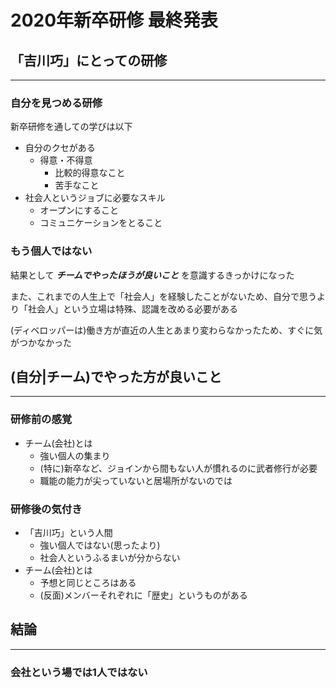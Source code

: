 # 2020年新卒研修 最終発表

## 「吉川巧」にとっての研修
---

### 自分を見つめる研修

新卒研修を通しての学びは以下

- 自分のクセがある
  - 得意・不得意
    - 比較的得意なこと
    - 苦手なこと
- 社会人というジョブに必要なスキル
  - オープンにすること
  - コミュニケーションをとること

### もう個人ではない

結果として ***チームでやったほうが良いこと*** を意識するきっかけになった

また、これまでの人生上で「社会人」を経験したことがないため、自分で思うより「社会人」という立場は特殊、認識を改める必要がある

(ディベロッパーは)働き方が直近の人生とあまり変わらなかったため、すぐに気がつかなかった



## (自分|チーム)でやった方が良いこと
---

### 研修前の感覚

- チーム(会社)とは
  - 強い個人の集まり
  - (特に)新卒など、ジョインから間もない人が慣れるのに武者修行が必要
  - 職能の能力が尖っていないと居場所がないのでは

### 研修後の気付き

- 「吉川巧」という人間
  - 強い個人ではない(思ったより)
  - 社会人というふるまいが分からない
- チーム(会社)とは
  - 予想と同じところはある
  - (反面)メンバーそれぞれに「歴史」というものがある


## 結論
---

### 会社という場では1人ではない


